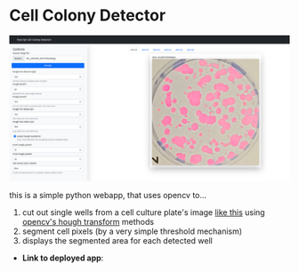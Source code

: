 # Cell Colony Detector

![demo](img/demo.png)

this is a simple python webapp, that uses opencv to…

1. cut out single wells from a cell culture plate's image [like this](./img/cell_input_demo.jpg) using [opencv's hough transform](https://docs.opencv.org/3.4/d4/d70/tutorial_hough_circle.html) methods
2. segment cell pixels (by a very simple threshold mechanism)
3. displays the segmented area for each detected well

* **Link to deployed app**: 

